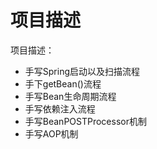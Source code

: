 
# 项目描述

项目描述：

- 手写Spring启动以及扫描流程
- 手下getBean()流程
- 手写Bean生命周期流程
- 手写依赖注入流程
- 手写BeanPOSTProcessor机制
- 手写AOP机制

